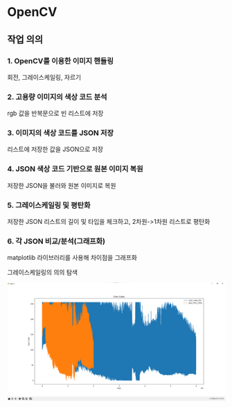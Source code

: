 # OpenCV

## 작업 의의
### 1. OpenCV를 이용한 이미지 핸들링
회전, 그레이스케일링, 자르기
### 2. 고용량 이미지의 색상 코드 분석
rgb 값을 반복문으로 빈 리스트에 저장
### 3. 이미지의 색상 코드를 JSON 저장
리스트에 저장한 값을 JSON으로 저장
### 4. JSON 색상 코드 기반으로 원본 이미지 복원
저장한 JSON을 불러와 원본 이미지로 복원
### 5. 그레이스케일링 및 평탄화
저장한 JSON 리스트의 길이 및 타입을 체크하고, 2차원->1차원 리스트로 평탄화
### 6. 각 JSON 비교/분석(그래프화)
matplotlib 라이브러리를 사용해 차이점을 그래프화

그레이스케일링의 의의 탐색

![Alt text](image.png)